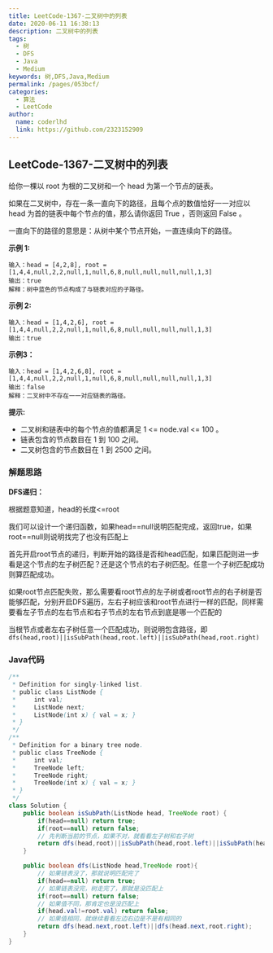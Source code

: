 ```yaml
---
title: LeetCode-1367-二叉树中的列表
date: 2020-06-11 16:38:13
description: 二叉树中的列表
tags: 
  - 树
  - DFS
  - Java
  - Medium
keywords: 树,DFS,Java,Medium
permalink: /pages/053bcf/
categories: 
  - 算法
  - LeetCode
author: 
  name: coderlhd
  link: https://github.com/2323152909
---
```


## LeetCode-1367-二叉树中的列表

给你一棵以 root 为根的二叉树和一个 head 为第一个节点的链表。

如果在二叉树中，存在一条一直向下的路径，且每个点的数值恰好一一对应以 head 为首的链表中每个节点的值，那么请你返回 True ，否则返回 False 。

一直向下的路径的意思是：从树中某个节点开始，一直连续向下的路径。

<!--more-->

**示例 1:**

```
输入：head = [4,2,8], root = [1,4,4,null,2,2,null,1,null,6,8,null,null,null,null,1,3]
输出：true
解释：树中蓝色的节点构成了与链表对应的子路径。
```

**示例 2:**

```
输入：head = [1,4,2,6], root = [1,4,4,null,2,2,null,1,null,6,8,null,null,null,null,1,3]
输出：true
```

 **示例3：**

```
输入：head = [1,4,2,6,8], root = [1,4,4,null,2,2,null,1,null,6,8,null,null,null,null,1,3]
输出：false
解释：二叉树中不存在一一对应链表的路径。
```

**提示:**

- 二叉树和链表中的每个节点的值都满足 1 <= node.val <= 100 。
- 链表包含的节点数目在 1 到 100 之间。
- 二叉树包含的节点数目在 1 到 2500 之间。

### 解题思路

**DFS递归：**

根据题意知道，head的长度<=root

我们可以设计一个递归函数，如果head==null说明匹配完成，返回true，如果root==null则说明找完了也没有匹配上

首先开启root节点的递归，判断开始的路径是否和head匹配，如果匹配则进一步看是这个节点的左子树匹配？还是这个节点的右子树匹配。任意一个子树匹配成功则算匹配成功。

如果root节点匹配失败，那么需要看root节点的左子树或者root节点的右子树是否能够匹配，分别开启DFS遍历，左右子树应该和root节点进行一样的匹配，同样需要看左子节点的左右节点和右子节点的左右节点到底是哪一个匹配的

当根节点或者左右子树任意一个匹配成功，则说明包含路径，即`dfs(head,root)||isSubPath(head,root.left)||isSubPath(head,root.right)`

### Java代码

```java
/**
 * Definition for singly-linked list.
 * public class ListNode {
 *     int val;
 *     ListNode next;
 *     ListNode(int x) { val = x; }
 * }
 */
/**
 * Definition for a binary tree node.
 * public class TreeNode {
 *     int val;
 *     TreeNode left;
 *     TreeNode right;
 *     TreeNode(int x) { val = x; }
 * }
 */
class Solution {
    public boolean isSubPath(ListNode head, TreeNode root) {
        if(head==null) return true;
        if(root==null) return false;
        // 先判断当前的节点，如果不对，就看看左子树和右子树
        return dfs(head,root)||isSubPath(head,root.left)||isSubPath(head,root.right);
    }

    public boolean dfs(ListNode head,TreeNode root){
        // 如果链表没了，那就说明匹配完了
        if(head==null) return true;
        // 如果链表没完，树走完了，那就是没匹配上
        if(root==null) return false;
        // 如果值不同，那肯定也是没匹配上
        if(head.val!=root.val) return false;
        // 如果值相同，就继续看看左边右边是不是有相同的
        return dfs(head.next,root.left)||dfs(head.next,root.right);
    }
}
```
